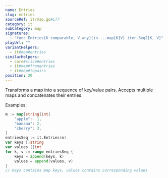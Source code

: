 ```yaml
---
name: Entries
slug: entries
sourceRef: it/map.go#L77
category: it
subCategory: map
signatures:
  - "func Entries[K comparable, V any](in ...map[K]V) iter.Seq2[K, V]"
playUrl: ""
variantHelpers:
  - it#map#entries
similarHelpers:
  - core#slice#entries
  - it#map#fromentries
  - it#map#topairs
position: 20
---
```


Transforms a map into a sequence of key/value pairs. Accepts multiple maps and concatenates their entries.

Examples:

```go
m := map[string]int{
    "apple":  1,
    "banana": 2,
    "cherry": 3,
}
entriesSeq := it.Entries(m)
var keys []string
var values []int
for k, v := range entriesSeq {
    keys = append(keys, k)
    values = append(values, v)
}
// keys contains map keys, values contains corresponding values
```